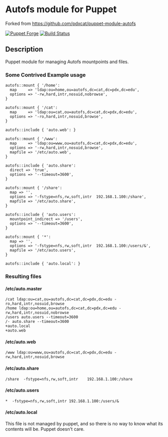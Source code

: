 # Autofs module for Puppet

Forked from https://github.com/pdxcat/puppet-module-autofs

[![Puppet Forge](http://img.shields.io/puppetforge/v/jkroepke/autofs.svg)](https://forge.puppetlabs.com/jkroepke/autofs) [![Build Status](https://travis-ci.org/jkroepke/puppet-module-autofs.svg?branch=master)](https://travis-ci.org/jkroepke/puppet-module-autofs)

## Description
Puppet module for managing Autofs mountpoints and files.

### Some Contrived Example usage

``` puppet
autofs::mount { '/home':
  map     => 'ldap:ou=home,ou=autofs,dc=cat,dc=pdx,dc=edu',
  options => '-rw,hard,intr,nosuid,nobrowse',
}

autofs::mount { '/cat':
  map     => 'ldap:ou=cat,ou=autofs,dc=cat,dc=pdx,dc=edu',
  options => '-ro,hard,intr,nosuid,browse',
}

autofs::include { 'auto.web': }

autofs::mount { '/www':
  map     => 'ldap:ou=www,ou=autofs,dc=cat,dc=pdx,dc=edu',
  options => '-rw,hard,intr,nosuid,browse',
  mapfile => '/etc/auto.web',
}

autofs::include { 'auto.share':
  direct => 'true',
  options => '--timeout=3600',
}

autofs::mount { '/share':
  map => '',
  options => '-fstype=nfs,rw,soft,intr	192.168.1.100:/share',
  mapfile => '/etc/auto.share',
}

autofs::include { 'auto.users':
  mountpoint_indirect => '/users',
  options => '--timeout=3600',
}

autofs::mount { '*':
  map => '',
  options => '-fstype=nfs,rw,soft,intr	192.168.1.100:/users/&',
  mapfile => '/etc/auto.users',
}

autofs::include { 'auto.local': }
```

### Resulting files

#### /etc/auto.master

```
/cat ldap:ou=cat,ou=autofs,dc=cat,dc=pdx,dc=edu -ro,hard,intr,nosuid,browse
/home ldap:ou=home,ou=autofs,dc=cat,dc=pdx,dc=edu -rw,hard,intr,nosuid,nobrowse
/users auto.users --timeout=3600
/- auto.share --timeout=3600
+auto.local
+auto.web
```

#### /etc/auto.web

```
/www ldap:ou=www,ou=autofs,dc=cat,dc=pdx,dc=edu -rw,hard,intr,nosuid,browse
```

#### /etc/auto.share

```
/share  -fstype=nfs,rw,soft,intr	192.168.1.100:/share
```

#### /etc/auto.users

```
*  -fstype=nfs,rw,soft,intr	192.168.1.100:/users/&
```

#### /etc/auto.local

This file is not managed by puppet, and so there is no way to know what its
contents will be. Puppet doesn't care.
